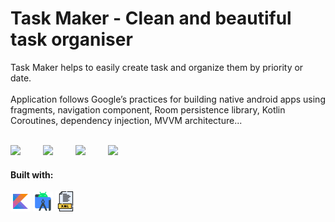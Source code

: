# Task Maker - Clean and beautiful task organiser
Task Maker helps to easily create task and organize them by priority or date.<br><br>
Application follows Google’s practices for building native android apps using fragments, navigation component, Room persistence library, Kotlin Coroutines, dependency injection, MVVM architecture...
<br>
<br>

![][task_maker] &emsp;&emsp; ![][task_maker_add_item] &emsp;&emsp; ![][task_maker_night] &emsp;&emsp; ![][task_maker_add_item_night]

#### Built with:

![Kotlin][kotlinRef] ![Android Studio][aStudioRef] ![XML][xmlRef]


[task_maker]: https://github.com/puhacinboris/puhacinboris/blob/main/images/taskMaker/task_maker.png
[task_maker_add_item]: https://github.com/puhacinboris/puhacinboris/blob/main/images/taskMaker/task_maker_add_item.png
[task_maker_night]: https://github.com/puhacinboris/puhacinboris/blob/main/images/taskMaker/task_maker_night.png
[task_maker_add_item_night]: https://github.com/puhacinboris/puhacinboris/blob/main/images/taskMaker/task_maker_add_item_night.png
[kotlinRef]: https://github.com/puhacinboris/puhacinboris/blob/main/images/kotlin.png "Kotlin"
[aStudioRef]: https://github.com/puhacinboris/puhacinboris/blob/main/images/android-studio.png "Android Studio"
[xmlRef]: https://github.com/puhacinboris/puhacinboris/blob/main/images/xml.png "XML"
